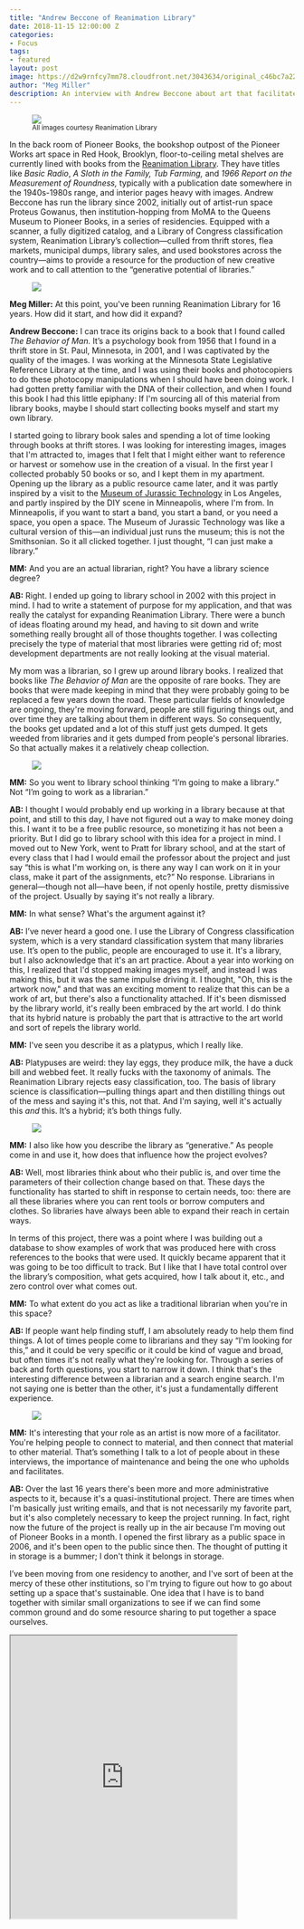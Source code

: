```yaml
---
title: "Andrew Beccone of Reanimation Library"
date: 2018-11-15 12:00:00 Z
categories:
- Focus
tags:
- featured
layout: post
image: https://d2w9rnfcy7mm78.cloudfront.net/3043634/original_c46bc7a22322946da3bd6adea0d04130.jpg?1542256951
author: "Meg Miller"
description: An interview with Andrew Beccone about art that facilitates others and the generative potential of libraries.
---
```

<figure>
  <img src="https://d2w9rnfcy7mm78.cloudfront.net/3043597/original_b0906281d8a26ac01be9e7468444f781.jpg?1542256343" />
  <figcaption><small>
    All images courtesy Reanimation Library
  </small></figcaption>
</figure>

In the back room of Pioneer Books, the bookshop outpost of the Pioneer Works art space in Red Hook, Brooklyn, floor-to-ceiling metal shelves are currently lined with books from the [Reanimation Library](http://www.reanimationlibrary.org/). They have titles like _Basic Radio_, _A Sloth in the Family, Tub Farming,_ and _1966 Report on the Measurement of Roundness,_ typically with a publication date somewhere in the 1940s-1980s range, and interior pages heavy with images. Andrew Beccone has run the library since 2002, initially out of artist-run space Proteus Gowanus, then institution-hopping from MoMA to the Queens Museum to Pioneer Books, in a series of residencies. Equipped with a scanner, a fully digitized catalog, and a Library of Congress classification system, Reanimation Library’s collection—culled from thrift stores, flea markets, municipal dumps, library sales, and used bookstores across the country—aims to provide a resource for the production of new creative work and to call attention to the “generative potential of libraries.”

<figure>
  <img src="https://d2w9rnfcy7mm78.cloudfront.net/3043596/original_1337aada57f415c8a178549182eef78e.jpg?1542256321" />
</figure>

**Meg Miller:** At this point, you've been running Reanimation Library for 16 years. How did it start, and how did it expand?

**Andrew Beccone:** I can trace its origins back to a book that I found called _The Behavior of Man._ It’s a psychology book from 1956 that I found in a thrift store in St. Paul, Minnesota, in 2001, and I was captivated by the quality of the images. I was working at the Minnesota State Legislative Reference Library at the time, and I was using their books and photocopiers to do these photocopy manipulations when I should have been doing work. I had gotten pretty familiar with the DNA of their collection, and when I found this book I had this little epiphany: If I'm sourcing all of this material from library books, maybe I should start collecting books myself and start my own library.

I started going to library book sales and spending a lot of time looking through books at thrift stores. I was looking for interesting images, images that I'm attracted to, images that I felt that I might either want to reference or harvest or somehow use in the creation of a visual. In the first year I collected probably 50 books or so, and I kept them in my apartment. Opening up the library as a public resource came later, and it was partly inspired by a visit to the [Museum of Jurassic Technology](http://mjt.org/) in Los Angeles, and partly inspired by the DIY scene in Minneapolis, where I'm from. In Minneapolis, if you want to start a band, you start a band, or you need a space, you open a space. The Museum of Jurassic Technology was like a cultural version of this—an individual just runs the museum; this is not the Smithsonian. So it all clicked together. I just thought, “I can just make a library.”

**MM:** And you are an actual librarian, right? You have a library science degree?

**AB:** Right. I ended up going to library school in 2002 with this project in mind. I had to write a statement of purpose for my application, and that was really the catalyst for expanding Reanimation Library. There were a bunch of ideas floating around my head, and having to sit down and write something really brought all of those thoughts together. I was collecting precisely the type of material that most libraries were getting rid of; most development departments are not really looking at the visual material.

My mom was a librarian, so I grew up around library books. I realized that books like _The Behavior of Man_ are the opposite of rare books. They are books that were made keeping in mind that they were probably going to be replaced a few years down the road. These particular fields of knowledge are ongoing, they're moving forward, people are still figuring things out, and over time they are talking about them in different ways. So consequently, the books get updated and a lot of this stuff just gets dumped. It gets weeded from libraries and it gets dumped from people's personal libraries. So that actually makes it a relatively cheap collection.

<figure>
  <img src="https://d2w9rnfcy7mm78.cloudfront.net/3043598/original_ed29b016b734742163d79526a08d010f.jpg?1542256349" />
</figure>

**MM:** So you went to library school thinking “I’m going to make a library.” Not “I’m going to work as a librarian.”

**AB:** I thought I would probably end up working in a library because at that point, and still to this day, I have not figured out a way to make money doing this. I want it to be a free public resource, so monetizing it has not been a priority. But I did go to library school with this idea for a project in mind. I moved out to New York, went to Pratt for library school, and at the start of every class that I had I would email the professor about the project and just say “this is what I'm working on, is there any way I can work on it in your class, make it part of the assignments, etc?” No response. Librarians in general—though not all—have been, if not openly hostile, pretty dismissive of the project. Usually by saying it's not really a library.

**MM:** In what sense? What's the argument against it?

**AB:** I’ve never heard a good one. I use the Library of Congress classification system, which is a very standard classification system that many libraries use. It’s open to the public, people are encouraged to use it. It's a library, but I also acknowledge that it's an art practice. About a year into working on this, I realized that I'd stopped making images myself, and instead I was making this, but it was the same impulse driving it. I thought, "Oh, this is the artwork now," and that was an exciting moment to realize that this can be a work of art, but there's also a functionality attached. If it's been dismissed by the library world, it's really been embraced by the art world. I do think that its hybrid nature is probably the part that is attractive to the art world and sort of repels the library world.

**MM:** I've seen you describe it as a platypus, which I really like.

**AB:** Platypuses are weird: they lay eggs, they produce milk, the have a duck bill and webbed feet. It really fucks with the taxonomy of animals. The Reanimation Library rejects easy classification, too. The basis of library science is classification—pulling things apart and then distilling things out of the mess and saying it's this, not that. And I'm saying, well it's actually this _and_ this. It’s a hybrid; it’s both things fully.


<figure>
  <img src="https://d2w9rnfcy7mm78.cloudfront.net/3043611/original_4d823ee31ccdd9546b4631007cdf547c.jpg?1542256414" />
</figure>

**MM:** I also like how you describe the library as “generative.” As people come in and use it, how does that influence how the project evolves?

**AB:** Well, most libraries think about who their public is, and over time the parameters of their collection change based on that. These days the functionality has started to shift in response to certain needs, too: there are all these libraries where you can rent tools or borrow computers and clothes. So libraries have always been able to expand their reach in certain ways.

In terms of this project, there was a point where I was building out a database to show examples of work that was produced here with cross references to the books that were used. It quickly became apparent that it was going to be too difficult to track. But I like that I have total control over the library’s composition, what gets acquired, how I talk about it, etc., and zero control over what comes out.

**MM:** To what extent do you act as like a traditional librarian when you're in this space?

**AB:** If people want help finding stuff, I am absolutely ready to help them find things. A lot of times people come to librarians and they say “I'm looking for this,” and it could be very specific or it could be kind of vague and broad, but often times it's not really what they're looking for. Through a series of back and forth questions, you start to narrow it down. I think that's the interesting difference between a librarian and a search engine search. I'm not saying one is better than the other, it's just a fundamentally different experience.

<figure>
  <img src="https://d2w9rnfcy7mm78.cloudfront.net/3043592/original_5880e55043afea7a22245822042654d5.jpg?1542256300" />
</figure>

**MM:** It's interesting that your role as an artist is now more of a facilitator. You're helping people to connect to material, and then connect that material to other material. That’s something I talk to a lot of people about in these interviews, the importance of maintenance and being the one who upholds and facilitates. 

**AB:** Over the last 16 years there's been more and more administrative aspects to it, because it's a quasi-institutional project. There are times when I'm basically just writing emails, and that is not necessarily my favorite part, but it's also completely necessary to keep the project running. In fact, right now the future of the project is really up in the air because I'm moving out of Pioneer Books in a month.
I opened the first library as a public space in 2006, and it's been open to the public since then. The thought of putting it in storage is a bummer; I don't think it belongs in storage.

I’ve been moving from one residency to another, and I've sort of been at the mercy of these other institutions, so I'm trying to figure out how to go about setting up a space that's sustainable. One idea that I have is to band together with similar small organizations to see if we can find some common ground and do some resource sharing to put together a space ourselves.



<iframe class="arena-iframe" width="400" height="500" src="https://www.are.na/meg-miller/reanimation-library-images/embed"></iframe>
